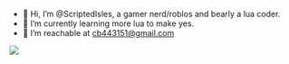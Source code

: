 - 👋 Hi, I’m @ScriptedIsles, a gamer nerd/roblos and bearly a lua coder.
- 🌱 I’m currently learning more lua to make yes.
- 💞️ I’m reachable at cb443151@gmail.com


![](http://github-profile-summary-cards.vercel.app/api/cards/profile-details?username=scriptedisles&theme=dracula)

